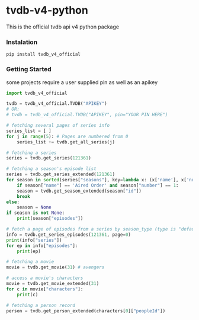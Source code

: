 # tvdb-v4-python
This is the official tvdb api v4 python package

### Instalation
    pip install tvdb_v4_official

### Getting Started
some projects require a user supplied pin as well as an apikey

```python
import tvdb_v4_official

tvdb = tvdb_v4_official.TVDB("APIKEY")
# OR:
# tvdb = tvdb_v4_official.TVDB("APIKEY", pin="YOUR PIN HERE")

# fetching several pages of series info
series_list = [ ]
for j in range(5): # Pages are numbered from 0
    series_list += tvdb.get_all_series(j)

# fetching a series
series = tvdb.get_series(121361)

# fetching a season's episode list
series = tvdb.get_series_extended(121361)
for season in sorted(series["seasons"], key=lambda x: (x['name'], x['number'])):
    if season["name"] == 'Aired Order' and season["number"] == 1:
	season = tvdb.get_season_extended(season["id"])
	break
else:
    season = None
if season is not None:
    print(season["episodes"])

# fetch a page of episodes from a series by season_type (type is "default" if unspecified)
info = tvdb.get_series_episodes(121361, page=0)
print(info["series"])
for ep in info["episodes"]:
    print(ep)

# fetching a movie
movie = tvdb.get_movie(31) # avengers

# access a movie's characters
movie = tvdb.get_movie_extended(31)
for c in movie["characters"]:
    print(c)

# fetching a person record
person = tvdb.get_person_extended(characters[0]["peopleId"])
```
